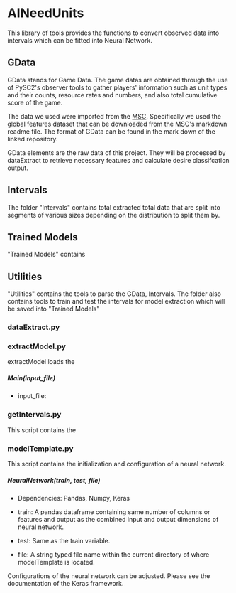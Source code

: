 # AINeedUnits

This library of tools provides the functions to convert observed data into intervals which can be fitted into Neural Network.

## GData

GData stands for Game Data. The game datas are obtained through the use of PySC2's observer tools to gather players' information such as unit types and their counts, resource rates and numbers, and also total cumulative score of the game.

The data we used were imported from the [MSC](https://github.com/wuhuikai/MSC). Specifically we used the global features dataset that can be downloaded from the MSC's markdown readme file. The format of GData can be found in the mark down of the linked repository.

GData elements are the raw data of this project. They will be processed by dataExtract to retrieve necessary features and calculate desire classifcation output.

## Intervals

The folder "Intervals" contains total extracted total data that are split into segments of various sizes depending on the distribution to split them by.

## Trained Models

"Trained Models" contains 

## Utilities 

"Utilities" contains the tools to parse the GData, Intervals. The folder also contains tools to train and test the intervals for model extraction which will be saved into "Trained Models"

### dataExtract.py


### extractModel.py

extractModel loads the 

##### Main(input_file)

- input_file:

### getIntervals.py

This script contains the 

### modelTemplate.py

This script contains the initialization and configuration of a neural network.

##### NeuralNetwork(train, test, file)

- Dependencies: Pandas, Numpy, Keras

- train: A pandas dataframe containing same number of columns or features and output as the combined input and output dimensions of neural network.

- test: Same as the train variable.

- file: A string typed file name within the current directory of where modelTemplate is located.

Configurations of the neural network can be adjusted. Please see the documentation of the Keras framework.
